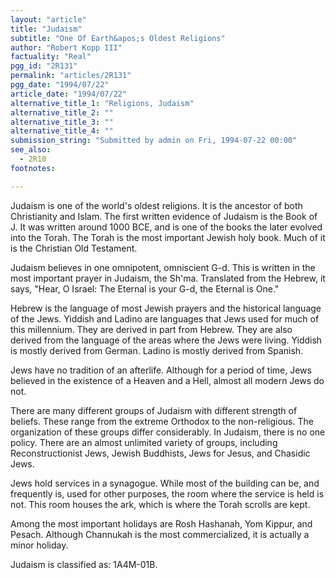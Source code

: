 ```yaml
---
layout: "article"
title: "Judaism"
subtitle: "One Of Earth&apos;s Oldest Religions"
author: "Robert Kopp III"
factuality: "Real"
pgg_id: "2R131"
permalink: "articles/2R131"
pgg_date: "1994/07/22"
article_date: "1994/07/22"
alternative_title_1: "Religions, Judaism"
alternative_title_2: ""
alternative_title_3: ""
alternative_title_4: ""
submission_string: "Submitted by admin on Fri, 1994-07-22 00:00"
see_also:
  - 2R10
footnotes: 

---
```

<div>
<p>Judaism is one of the world's oldest religions. It is the ancestor of both Christianity and Islam. The first written evidence of Judaism is the Book of J. It was written around 1000 BCE, and is one of the books the later evolved into the Torah. The Torah is the most important Jewish holy book. Much of it is the Christian Old Testament.</p>
<p>Judaism believes in one omnipotent, omniscient G-d. This is written in the most important prayer in Judaism, the Sh'ma. Translated from the Hebrew, it says, "Hear, O Israel: The Eternal is your G-d, the Eternal is One."</p>
<p>Hebrew is the language of most Jewish prayers and the historical language of the Jews. Yiddish and Ladino are languages that Jews used for much of this millennium. They are derived in part from Hebrew. They are also derived from the language of the areas where the Jews were living. Yiddish is mostly derived from German. Ladino is mostly derived from Spanish.</p>
<p>Jews have no tradition of an afterlife. Although for a period of time, Jews believed in the existence of a Heaven and a Hell, almost all modern Jews do not.</p>
<p>There are many different groups of Judaism with different strength of beliefs. These range from the extreme Orthodox to the non-religious. The organization of these groups differ considerably. In Judaism, there is no one policy. There are an almost unlimited variety of groups, including Reconstructionist Jews, Jewish Buddhists, Jews for Jesus, and Chasidic Jews.</p>
<p>Jews hold services in a synagogue. While most of the building can be, and frequently is, used for other purposes, the room where the service is held is not. This room houses the ark, which is where the Torah scrolls are kept.</p>
<p>Among the most important holidays are Rosh Hashanah, Yom Kippur, and Pesach. Although Channukah is the most commercialized, it is actually a minor holiday.</p>
<p>Judaism is classified as: 1A4M-01B.</p>
</div>
